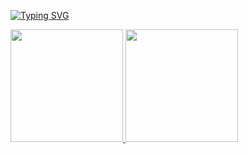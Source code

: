 [![Typing SVG](https://readme-typing-svg.herokuapp.com/?color=6483EA&size=35&center=true&vCenter=true&width=1000&lines=Olá+Mundo!+Eu+Sou+Lais+Fontinele.;Eu+tenho+19+anos.;Eu+Estudo+Analise+e+Desenvolvimento+de+Sistemas.;Seja+Bem+Vindo!+:%29)](https://git.io/typing-svg)


<div>
<a href="https://github.com/Lais2810">
<img height="180em" src="https://github-readme-stats.vercel.app/api/top-langs/?username=Lais2810&layout=compact&langs_count=7&theme=dracula"/>
<img height="180em" src="https://github-readme-stats.vercel.app/api?username=Lais2810&show_icons=true&theme=dracula&include_all_commits=true&count_private=true"/>
</div>
